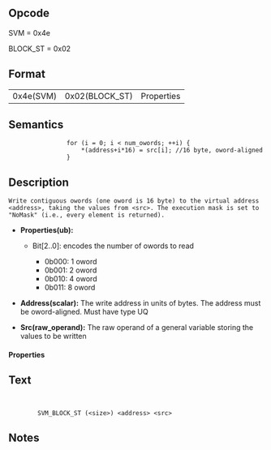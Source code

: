 <!---======================= begin_copyright_notice ============================

Copyright (c) 2019-2021 Intel Corporation

Permission is hereby granted, free of charge, to any person obtaining a copy
of this software and associated documentation files (the "Software"),
to deal in the Software without restriction, including without limitation
the rights to use, copy, modify, merge, publish, distribute, sublicense,
and/or sell copies of the Software, and to permit persons to whom
the Software is furnished to do so, subject to the following conditions:

The above copyright notice and this permission notice shall be included
in all copies or substantial portions of the Software.

THE SOFTWARE IS PROVIDED "AS IS", WITHOUT WARRANTY OF ANY KIND, EXPRESS OR
IMPLIED, INCLUDING BUT NOT LIMITED TO THE WARRANTIES OF MERCHANTABILITY,
FITNESS FOR A PARTICULAR PURPOSE AND NONINFRINGEMENT. IN NO EVENT SHALL THE
AUTHORS OR COPYRIGHT HOLDERS BE LIABLE FOR ANY CLAIM, DAMAGES OR OTHER
LIABILITY, WHETHER IN AN ACTION OF CONTRACT, TORT OR OTHERWISE, ARISING
FROM, OUT OF OR IN CONNECTION WITH THE SOFTWARE OR THE USE OR OTHER DEALINGS
IN THE SOFTWARE.

============================= end_copyright_notice ==========================-->

 

## Opcode

  SVM = 0x4e

  BLOCK_ST = 0x02

## Format

| | | |
| --- | --- | --- |
| 0x4e(SVM) | 0x02(BLOCK_ST) | Properties | Address | Src |


## Semantics




                    for (i = 0; i < num_owords; ++i) {
                        *(address+i*16) = src[i]; //16 byte, oword-aligned
                    }

## Description



    Write contiguous owords (one oword is 16 byte) to the virtual address
    <address>, taking the values from <src>. The execution mask is set to
    "NoMask" (i.e., every element is returned).

- **Properties(ub):** 
 
  - Bit[2..0]: encodes the number of owords to read
 
    - 0b000:  1 oword 
    - 0b001:  2 oword 
    - 0b010:  4 oword 
    - 0b011:  8 oword
- **Address(scalar):** The write address in units of bytes. The address must be oword-aligned. Must have type UQ

- **Src(raw_operand):** The raw operand of a general variable storing the values to be written

#### Properties


## Text
```
    

		SVM_BLOCK_ST (<size>) <address> <src>
```



## Notes


